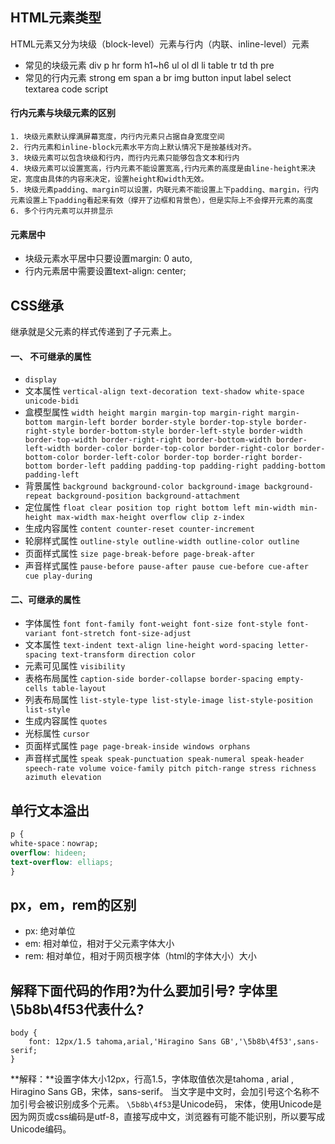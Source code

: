 ## HTML元素类型
HTML元素又分为块级（block-level）元素与行内（内联、inline-level）元素
  - 常见的块级元素
    div p hr form h1~h6 ul ol dl li table tr td th pre 
  - 常见的行内元素
    strong em span a br img button input label select textarea code script

#### 行内元素与块级元素的区别

    1. 块级元素默认撑满屏幕宽度，内行内元素只占据自身宽度空间
    2. 行内元素和inline-block元素水平方向上默认情况下是按基线对齐。
    3. 块级元素可以包含块级和行内，而行内元素只能够包含文本和行内
    4. 块级元素可以设置宽高，行内元素不能设置宽高,行内元素的高度是由line-height来决定，宽度由具体的内容来决定，设置height和width无效。
    5. 块级元素padding、margin可以设置，内联元素不能设置上下padding、margin，行内元素设置上下padding看起来有效（撑开了边框和背景色），但是实际上不会撑开元素的高度
    6. 多个行内元素可以并排显示

#### 元素居中
  - 块级元素水平居中只要设置margin: 0 auto,
  - 行内元素居中需要设置text-align: center;

## CSS继承
继承就是父元素的样式传递到了子元素上。

#### 一、 不可继承的属性

  - `display`
  - 文本属性
    `vertical-align text-decoration text-shadow white-space unicode-bidi`
  - 盒模型属性
    `width height margin margin-top margin-right margin-bottom margin-left border border-style border-top-style border-right-style border-bottom-style border-left-style border-width border-top-width border-right-right border-bottom-width border-left-width border-color border-top-color border-right-color border-bottom-color border-left-color border-top border-right border-bottom border-left padding padding-top padding-right padding-bottom padding-left`
  - 背景属性
    `background background-color background-image background-repeat background-position background-attachment`
  - 定位属性
    `float clear position top right bottom left min-width min-height max-width max-height overflow clip z-index`
  - 生成内容属性
    `content counter-reset counter-increment`
  - 轮廓样式属性
    `outline-style outline-width outline-color outline`
  - 页面样式属性
    `size page-break-before page-break-after`
  - 声音样式属性
    `pause-before pause-after pause cue-before cue-after cue play-during`

#### 二、可继承的属性

  - 字体属性
    `font font-family font-weight font-size font-style font-variant font-stretch font-size-adjust`
  - 文本属性
    `text-indent text-align line-height word-spacing letter-spacing text-transform direction color`
  - 元素可见属性
    `visibility`
  - 表格布局属性
    `caption-side border-collapse border-spacing empty-cells table-layout`
  - 列表布局属性
    `list-style-type list-style-image list-style-position list-style`
  - 生成内容属性
    `quotes`
  - 光标属性
    `cursor`
  - 页面样式属性
    `page page-break-inside windows orphans`
  - 声音样式属性
    `speak speak-punctuation speak-numeral speak-header speech-rate volume voice-family pitch pitch-range stress richness azimuth elevation`



## 单行文本溢出
  ```css
p {
  white-space：nowrap;
  overflow: hideen;
  text-overflow: elliaps;
}
  ```
  ## px，em，rem的区别
  - px: 绝对单位
  - em: 相对单位，相对于父元素字体大小
  - rem: 相对单位，相对于网页根字体（html的字体大小）大小

  ## 解释下面代码的作用?为什么要加引号? 字体里\5b8b\4f53代表什么?
    body {
    	font: 12px/1.5 tahoma,arial,'Hiragino Sans GB','\5b8b\4f53',sans-serif;
    }
  **解释：**设置字体大小12px，行高1.5，字体取值依次是tahoma , arial , Hiragino Sans GB，宋体，sans-serif。
当文字是中文时，会加引号这个名称不加引号会被识别成多个元素。
`\5b8b\4f53`是Unicode码， 宋体，使用Unicode是因为网页或css编码是utf-8，直接写成中文，浏览器有可能不能识别，所以要写成Unicode编码。